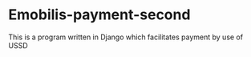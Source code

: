# Emobilis-payment-second
This is a program written in Django which facilitates payment by use of USSD
